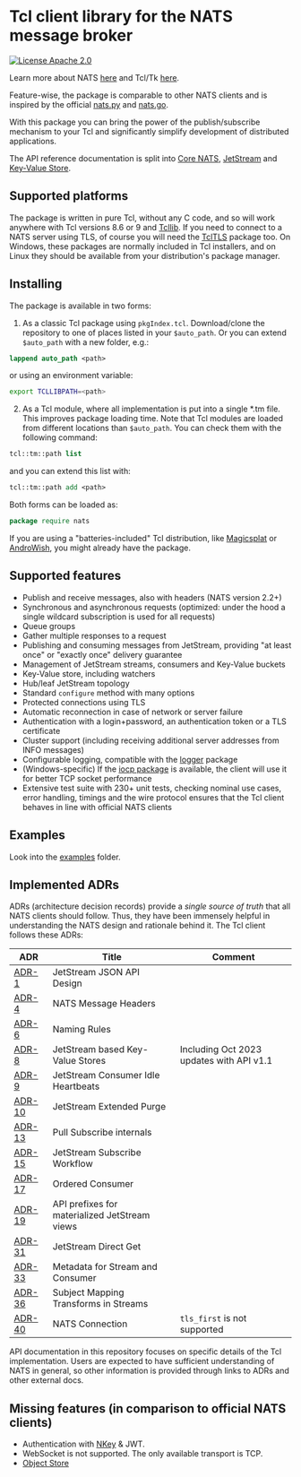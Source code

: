 # Tcl client library for the NATS message broker

[![License Apache 2.0](https://img.shields.io/badge/License-Apache2-blue.svg)](https://www.apache.org/licenses/LICENSE-2.0)

Learn more about NATS [here](https://nats.io) and Tcl/Tk [here](https://www.tcl.tk/).

Feature-wise, the package is comparable to other NATS clients and is inspired by the official [nats.py](https://github.com/nats-io/nats.py) and [nats.go](https://github.com/nats-io/nats.go).

With this package you can bring the power of the publish/subscribe mechanism to your Tcl and significantly simplify development of distributed applications.

The API reference documentation is split into [Core NATS](CoreAPI.md), [JetStream](JsAPI.md) and [Key-Value Store](KvAPI.md).

## Supported platforms

The package is written in pure Tcl, without any C code, and so will work anywhere with Tcl versions 8.6 or 9 and [Tcllib](https://core.tcl-lang.org/tcllib/doc/trunk/embedded/md/toc.md). If you need to connect to a NATS server using TLS, of course you will need the [TclTLS](https://core.tcl-lang.org/tcltls/index) package too. On Windows, these packages are normally included in Tcl installers, and on Linux they should be available from your distribution's package manager.

## Installing
The package is available in two forms:
1. As a classic Tcl package using `pkgIndex.tcl`. Download/clone the repository to one of places listed in your `$auto_path`. Or you can extend `$auto_path` with a new folder, e.g.:
```Tcl
lappend auto_path <path>
```
or using an environment variable:
```bash
export TCLLIBPATH=<path>
```
2. As a Tcl module, where all implementation is put into a single *.tm file. This improves package loading time. Note that Tcl modules are loaded from different locations than `$auto_path`. You can check them with the following command:
```Tcl
tcl::tm::path list
```
and you can extend this list with:
```Tcl
tcl::tm::path add <path>
```

Both forms can be loaded as:
```Tcl
package require nats
```
If you are using a "batteries-included" Tcl distribution, like [Magicsplat](https://www.magicsplat.com/tcl-installer/index.html) or [AndroWish](https://www.androwish.org/home/wiki?name=Batteries+Included), you might already have the package.
## Supported features
- Publish and receive messages, also with headers (NATS version 2.2+)
- Synchronous and asynchronous requests (optimized: under the hood a single wildcard subscription is used for all requests)
- Queue groups
- Gather multiple responses to a request
- Publishing and consuming messages from JetStream, providing "at least once" or "exactly once" delivery guarantee
- Management of JetStream streams, consumers and Key-Value buckets
- Key-Value store, including watchers
- Hub/leaf JetStream topology
- Standard `configure` method with many options
- Protected connections using TLS
- Automatic reconnection in case of network or server failure
- Authentication with a login+password, an authentication token or a TLS certificate
- Cluster support (including receiving additional server addresses from INFO messages)
- Configurable logging, compatible with the [logger](https://core.tcl-lang.org/tcllib/doc/trunk/embedded/md/tcllib/files/modules/log/logger.md) package
- (Windows-specific) If the [iocp package](https://iocp.magicsplat.com/) is available, the client will use it for better TCP socket performance
- Extensive test suite with 230+ unit tests, checking nominal use cases, error handling, timings and the wire protocol ensures that the Tcl client behaves in line with official NATS clients

## Examples
Look into the [examples](examples) folder.
## Implemented ADRs
ADRs (architecture decision records) provide a *single source of truth* that all NATS clients should follow. Thus, they have been immensely helpful in understanding the NATS design and rationale behind it. The Tcl client follows these ADRs:

| ADR | Title | Comment |
| ----- |--------|--------|
| [ADR-1](https://github.com/nats-io/nats-architecture-and-design/blob/main/adr/ADR-1.md) | JetStream JSON API Design | |
| [ADR-4](https://github.com/nats-io/nats-architecture-and-design/blob/main/adr/ADR-4.md) | NATS Message Headers | |
| [ADR-6](https://github.com/nats-io/nats-architecture-and-design/blob/main/adr/ADR-6.md) | Naming Rules | |
| [ADR-8](https://github.com/nats-io/nats-architecture-and-design/blob/main/adr/ADR-8.md) | JetStream based Key-Value Stores |Including Oct 2023 updates with API v1.1|
| [ADR-9](https://github.com/nats-io/nats-architecture-and-design/blob/main/adr/ADR-9.md) | JetStream Consumer Idle Heartbeats | |
| [ADR-10](https://github.com/nats-io/nats-architecture-and-design/blob/main/adr/ADR-10.md) | JetStream Extended Purge | |
| [ADR-13](https://github.com/nats-io/nats-architecture-and-design/blob/main/adr/ADR-13.md) | Pull Subscribe internals | |
| [ADR-15](https://github.com/nats-io/nats-architecture-and-design/blob/main/adr/ADR-15.md) | JetStream Subscribe Workflow | |
| [ADR-17](https://github.com/nats-io/nats-architecture-and-design/blob/main/adr/ADR-17.md) | Ordered Consumer | |
| [ADR-19](https://github.com/nats-io/nats-architecture-and-design/blob/main/adr/ADR-19.md) | API prefixes for materialized JetStream views | |
| [ADR-31](https://github.com/nats-io/nats-architecture-and-design/blob/main/adr/ADR-31.md) | JetStream Direct Get | |
| [ADR-33](https://github.com/nats-io/nats-architecture-and-design/blob/main/adr/ADR-33.md) | Metadata for Stream and Consumer | |
| [ADR-36](https://github.com/nats-io/nats-architecture-and-design/blob/main/adr/ADR-36.md) | Subject Mapping Transforms in Streams | |
| [ADR-40](https://github.com/nats-io/nats-architecture-and-design/blob/main/adr/ADR-40.md) | NATS Connection |`tls_first` is not supported |

API documentation in this repository focuses on specific details of the Tcl implementation. Users are expected to have sufficient understanding of NATS in general, so other information is provided through links to ADRs and other external docs.
## Missing features (in comparison to official NATS clients)
- Authentication with [NKey](https://docs.nats.io/running-a-nats-service/configuration/securing_nats/auth_intro/nkey_auth) & JWT.
- WebSocket is not supported. The only available transport is TCP.
- [Object Store](https://docs.nats.io/nats-concepts/jetstream/obj_store)
